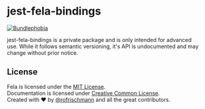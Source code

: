 # jest-fela-bindings

<a href="https://bundlephobia.com/result?p=jest-fela-bindings@latest"><img alt="Bundlephobia" src="https://img.shields.io/bunldlephobia/minzip/jest-fela-bindings.svg"></a>

jest-fela-bindings is a private package and is only intended for advanced use. While it follows semantic versioning, it's API is undocumented and may change without prior notice.

## License
Fela is licensed under the [MIT License](http://opensource.org/licenses/MIT).<br>
Documentation is licensed under [Creative Common License](http://creativecommons.org/licenses/by/4.0/).<br>
Created with ♥ by [@rofrischmann](http://rofrischmann.de) and all the great contributors.
